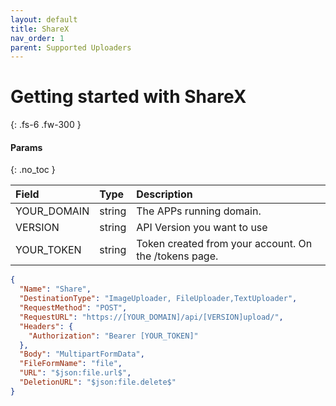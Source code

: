 ```yaml
---
layout: default
title: ShareX
nav_order: 1
parent: Supported Uploaders
---
```



# Getting started with ShareX
{: .fs-6 .fw-300 }

#### Params
{: .no_toc }

| Field       | Type   | Description                                            |
| :---------- | :----- | :----------------------------------------------------- |
| YOUR_DOMAIN | string | The APPs running domain.                               |
| VERSION     | string | API Version you want to use                            |
| YOUR_TOKEN  | string | Token created from your account.  On the /tokens page. |

```json
{
  "Name": "Share",
  "DestinationType": "ImageUploader, FileUploader,TextUploader",
  "RequestMethod": "POST",
  "RequestURL": "https://[YOUR_DOMAIN]/api/[VERSION]upload/",
  "Headers": {
    "Authorization": "Bearer [YOUR_TOKEN]"
  },
  "Body": "MultipartFormData",
  "FileFormName": "file",
  "URL": "$json:file.url$",
  "DeletionURL": "$json:file.delete$"
}
```
